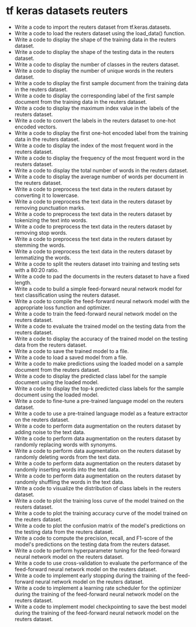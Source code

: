 # tf keras datasets reuters

- Write a code to import the reuters dataset from tf.keras.datasets.
- Write a code to load the reuters dataset using the load_data() function.
- Write a code to display the shape of the training data in the reuters dataset.
- Write a code to display the shape of the testing data in the reuters dataset.
- Write a code to display the number of classes in the reuters dataset.
- Write a code to display the number of unique words in the reuters dataset.
- Write a code to display the first sample document from the training data in the reuters dataset.
- Write a code to display the corresponding label of the first sample document from the training data in the reuters dataset.
- Write a code to display the maximum index value in the labels of the reuters dataset.
- Write a code to convert the labels in the reuters dataset to one-hot encoded vectors.
- Write a code to display the first one-hot encoded label from the training data in the reuters dataset.
- Write a code to display the index of the most frequent word in the reuters dataset.
- Write a code to display the frequency of the most frequent word in the reuters dataset.
- Write a code to display the total number of words in the reuters dataset.
- Write a code to display the average number of words per document in the reuters dataset.
- Write a code to preprocess the text data in the reuters dataset by converting it to lowercase.
- Write a code to preprocess the text data in the reuters dataset by removing punctuation marks.
- Write a code to preprocess the text data in the reuters dataset by tokenizing the text into words.
- Write a code to preprocess the text data in the reuters dataset by removing stop words.
- Write a code to preprocess the text data in the reuters dataset by stemming the words.
- Write a code to preprocess the text data in the reuters dataset by lemmatizing the words.
- Write a code to split the reuters dataset into training and testing sets with a 80:20 ratio.
- Write a code to pad the documents in the reuters dataset to have a fixed length.
- Write a code to build a simple feed-forward neural network model for text classification using the reuters dataset.
- Write a code to compile the feed-forward neural network model with the appropriate loss function and optimizer.
- Write a code to train the feed-forward neural network model on the reuters dataset.
- Write a code to evaluate the trained model on the testing data from the reuters dataset.
- Write a code to display the accuracy of the trained model on the testing data from the reuters dataset.
- Write a code to save the trained model to a file.
- Write a code to load a saved model from a file.
- Write a code to make predictions using the loaded model on a sample document from the reuters dataset.
- Write a code to display the predicted class label for the sample document using the loaded model.
- Write a code to display the top-k predicted class labels for the sample document using the loaded model.
- Write a code to fine-tune a pre-trained language model on the reuters dataset.
- Write a code to use a pre-trained language model as a feature extractor on the reuters dataset.
- Write a code to perform data augmentation on the reuters dataset by adding noise to the text data.
- Write a code to perform data augmentation on the reuters dataset by randomly replacing words with synonyms.
- Write a code to perform data augmentation on the reuters dataset by randomly deleting words from the text data.
- Write a code to perform data augmentation on the reuters dataset by randomly inserting words into the text data.
- Write a code to perform data augmentation on the reuters dataset by randomly shuffling the words in the text data.
- Write a code to visualize the distribution of class labels in the reuters dataset.
- Write a code to plot the training loss curve of the model trained on the reuters dataset.
- Write a code to plot the training accuracy curve of the model trained on the reuters dataset.
- Write a code to plot the confusion matrix of the model's predictions on the testing data from the reuters dataset.
- Write a code to compute the precision, recall, and F1-score of the model's predictions on the testing data from the reuters dataset.
- Write a code to perform hyperparameter tuning for the feed-forward neural network model on the reuters dataset.
- Write a code to use cross-validation to evaluate the performance of the feed-forward neural network model on the reuters dataset.
- Write a code to implement early stopping during the training of the feed-forward neural network model on the reuters dataset.
- Write a code to implement a learning rate scheduler for the optimizer during the training of the feed-forward neural network model on the reuters dataset.
- Write a code to implement model checkpointing to save the best model during the training of the feed-forward neural network model on the reuters dataset.